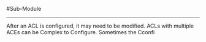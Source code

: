 #Sub-Module 

---
After an ACL is configured, it may need to be modified.
ACLs with multiple ACEs can be Complex to Configure.
Sometimes the Cconfi